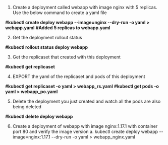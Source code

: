 1. Create a deployment called webapp with image nginx with 5 replicas. Use the below command to create a yaml file

**#kubectl create deploy webapp --image=nginx --dry-run -o yaml > webapp.yaml**
**#Added 5 replicas to webapp.yaml**

2. Get the deployment rollout status

**#kubectl rollout status deploy webapp**

3. Get the replicaset that created with this deployment

**#kubectl get replicaset**

4. EXPORT the yaml of the replicaset and pods of this deployment

**#kubectl get replicaset -o yaml > webapp_rs.yaml**
**#kubectl get pods -o yaml > webapp_po.yaml**

5. Delete the deployment you just created and watch all the pods are also being deleted

**#kubectl delete deploy webapp**

6. Create a deployment of webapp with image nginx:1.17.1 with container port 80 and verify the image version
a. kubectl create deploy webapp --image=nginx:1.17.1 --dry-run -o yaml > webapp_nginx.yaml
